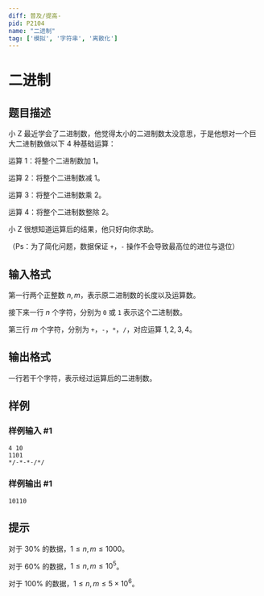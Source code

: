 ```yaml
---
diff: 普及/提高-
pid: P2104
name: "二进制"
tag: ['模拟', '字符串', '离散化']
---
```

# 二进制
## 题目描述

小 Z 最近学会了二进制数，他觉得太小的二进制数太没意思，于是他想对一个巨大二进制数做以下 $4$ 种基础运算：

运算 $1$：将整个二进制数加 $1$。

运算 $2$：将整个二进制数减 $1$。

运算 $3$：将整个二进制数乘 $2$。

运算 $4$：将整个二进制数整除 $2$。

小 Z 很想知道运算后的结果，他只好向你求助。

（Ps：为了简化问题，数据保证 `+`，`-` 操作不会导致最高位的进位与退位）
## 输入格式

第一行两个正整数 $n,m$，表示原二进制数的长度以及运算数。

接下来一行 $n$ 个字符，分别为 `0` 或 `1` 表示这个二进制数。

第三行 $m$ 个字符，分别为 `+`，`-`，`*`，`/`，对应运算 $1,2,3,4$。
## 输出格式

一行若干个字符，表示经过运算后的二进制数。

## 样例

### 样例输入 #1
```
4 10
1101
*/-*-*-/*/
```
### 样例输出 #1
```
10110
```
## 提示


对于 $30\%$ 的数据，$1 \leq n,m \leq 1000$。

对于 $60\%$ 的数据，$1 \leq n,m \leq 10^5$。

对于 $100\%$ 的数据，$1 \leq n,m \leq 5 \times 10^6$。
